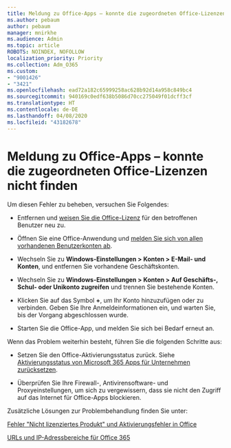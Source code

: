 ```yaml
---
title: Meldung zu Office-Apps – konnte die zugeordneten Office-Lizenzen nicht finden
ms.author: pebaum
author: pebaum
manager: mnirkhe
ms.audience: Admin
ms.topic: article
ROBOTS: NOINDEX, NOFOLLOW
localization_priority: Priority
ms.collection: Adm_O365
ms.custom:
- "9001426"
- "3421"
ms.openlocfilehash: ead72a182c65999258ac628b92d14a958c849bc4
ms.sourcegitcommit: 940169c0edf638b5086d70cc275049f01dcff3cf
ms.translationtype: HT
ms.contentlocale: de-DE
ms.lasthandoff: 04/08/2020
ms.locfileid: "43182678"
---
```

# <a name="office-apps-message---couldnt-find-office-licenses-associated"></a>Meldung zu Office-Apps – konnte die zugeordneten Office-Lizenzen nicht finden

Um diesen Fehler zu beheben, versuchen Sie Folgendes:

- Entfernen und [weisen Sie die Office-Lizenz](https://docs.microsoft.com/office365/admin/manage/assign-licenses-to-users?view=o365-worldwide) für den betroffenen Benutzer neu zu.

- Öffnen Sie eine Office-Anwendung und [melden Sie sich von allen vorhandenen Benutzerkonten ab](https://support.office.com/article/sign-out-of-office-5a20dc11-47e9-4b6f-945d-478cb6d92071).

- Wechseln Sie zu **Windows-Einstellungen > Konten > E-Mail- und Konten**, und entfernen Sie vorhandene Geschäftskonten.

- Wechseln Sie zu **Windows-Einstellungen > Konten > Auf Geschäfts-, Schul- oder Unikonto zugreifen** und trennen Sie bestehende Konten.

- Klicken Sie auf das Symbol **+**, um Ihr Konto hinzuzufügen oder zu verbinden. Geben Sie Ihre Anmeldeinformationen ein, und warten Sie, bis der Vorgang abgeschlossen wurde.

- Starten Sie die Office-App, und melden Sie sich bei Bedarf erneut an.

Wenn das Problem weiterhin besteht, führen Sie die folgenden Schritte aus:

- Setzen Sie den Office-Aktivierungsstatus zurück. Siehe [Aktivierungsstatus von Microsoft 365 Apps für Unternehmen zurücksetzen](https://docs.microsoft.com/office365/troubleshoot/activation/reset-office-365-proplus-activation-state).

- Überprüfen Sie Ihre Firewall-, Antivirensoftware- und Proxyeinstellungen, um sich zu vergewissern, dass sie nicht den Zugriff auf das Internet für Office-Apps blockieren. 

Zusätzliche Lösungen zur Problembehandlung finden Sie unter:

[Fehler "Nicht lizenziertes Produkt" und Aktivierungsfehler in Office](https://support.office.com/Article/0d23d3c0-c19c-4b2f-9845-5344fedc4380?wt.mc_id=Alchemy_ClientDIA)

[URLs und IP-Adressbereiche für Office 365](https://docs.microsoft.com/office365/enterprise/urls-and-ip-address-ranges)
